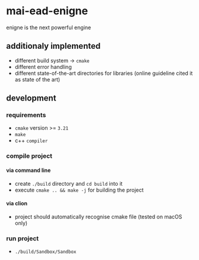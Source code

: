 # mai-ead-enigne
enigne is the next powerful engine

## additionaly implemented
* different build system -> `cmake`
* different error handling
* different state-of-the-art directories for libraries (online guideline cited it as state of the art)

## development

### requirements
* `cmake` version >= `3.21`
* `make`
* c++ `compiler` 

### compile project

#### via command line

* create `./build` directory and `cd build` into it
* execute `cmake .. && make -j` for building the project

#### via clion
* project should automatically recognise cmake file (tested on macOS only)


### run project
* `./build/Sandbox/Sandbox`